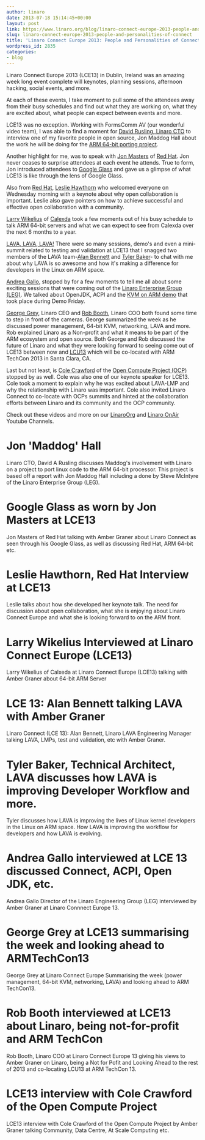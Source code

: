 ```yaml
---
author: linaro
date: 2013-07-18 15:14:45+00:00
layout: post
link: https://www.linaro.org/blog/linaro-connect-europe-2013-people-and-personalities-of-connect/
slug: linaro-connect-europe-2013-people-and-personalities-of-connect
title: 'Linaro Connect Europe 2013: People and Personalities of Connect'
wordpress_id: 2835
categories:
- blog
---
```


Linaro Connect Europe 2013 (LCE13) in Dublin, Ireland was an amazing week long event complete will keynotes, planning sessions, afternoon hacking, social events, and more.

At each of these events, I take moment to pull some of the attendees away from their busy schedules and find out what they are working on, what they are excited about, what people can expect between events and more.

LCE13 was no exception. Working with FormsComm AV (our wonderful video team), I was able to find a moment for [David Rusling, Linaro CTO](https://www.linaro.org/linaro-blog/2013/05/09/its-all-maddogs-fault-proclaims-david-rusling-linaro-cto/) to interview one of my favorite people in open source, Jon Maddog Hall about the work he will be doing for the [ARM 64-bit porting project](http://youtu.be/W7fwu4t5Gtc).

Another highlight for me, was to speak with [Jon Masters](https://plus.google.com/106265217227408958782/posts) of [Red Hat](http://www.redhat.com/). Jon never ceases to surprise attendees at each event he attends. True to form, Jon introduced attendees to [Google Glass](http://www.google.com/glass/start/) and gave us a glimpse of what LCE13 is like through the lens of Google Glass.

Also from [Red Hat](http://www.redhat.com/), [Leslie Hawthorn](https://www.google.com/url?sa=t&rct=j&q=&esrc=s&source=web&cd=1&cad=rja&ved=0CCwQFjAA&url=http%3A%2F%2Fhawthornlandings.org%2F&ei=vQLoUe7kH9Ww4AOimYDoBQ&usg=AFQjCNGR-S4V1kzg4BbKOHea-IQU_5WreQ&sig2=sGKCFVT0t9ChkMW5auaNyw&bvm=bv.49478099,d.dmg) who welcomed everyone on Wednesday morning with a keynote about why open collaboration is important. Leslie also gave pointers on how to achieve successful and effective open collaboration with a community.

[Larry Wikelius](http://silverlining-systems.com//company/management/) of [Calexda](http://silverlining-systems.com//) took a few moments out of his busy schedule to talk ARM 64-bit servers and what we can expect to see from Calexda over the next 6 months to a year.

[LAVA, LAVA, LAVA!](/core/) There were so many sessions, demo's and even a mini-summit related to testing and validation at LCE13 that I snagged two members of the LAVA team-[Alan Bennett](https://www.linaro.org/linux-on-arm/meet-the-team/alan-bennett/) and [Tyler Baker](/about/)- to chat with me about why LAVA is so awesome and how it's making a difference for developers in the Linux on ARM space.

[Andrea Gallo](https://www.linaro.org/linux-on-arm/meet-the-team/andrea-gallo/), stopped by for a few moments to tell me all about some exciting sessions that were coming out of the [Linaro Enterprise Group (LEG)](/groups/leg/). We talked about OpenJDK, ACPI and the [KVM on ARM demo](https://www.linaro.org/news/linaro-connect-europe-2013-lce13-to-host-first-demonstration-of-kvm-on-appliedmicros-arm-64bit-hardware/en/) that took place during Demo Friday.

[George Grey](/about/executive/), Linaro CEO and [Rob Booth](https://www.linaro.org/linux-on-arm/meet-the-team/rob-booth/), Linaro COO both found some time to step in front of the cameras. George summarized the week as he discussed power management, 64-bit KVM, networking, LAVA and more. Rob explained Linaro as a Non-profit and what it means to be part of the ARM ecosystem and open source. Both George and Rob discussed the future of Linaro and what they were looking forward to seeing come out of LCE13 between now and [LCU13](http://connect.linaro.org/lcu13/) which will be co-located with ARM TechCon 2013 in Santa Clara, CA.

Last but not least, is [Cole Crawford](http://www.opencompute.org/2012/11/16/cole-crawford-joins-the-foundation-as-coo/) of the [Open Compute Project (OCP)](http://www.opencompute.org/) stopped by as well. Cole was also one of our keynote speaker for LCE13. Cole took a moment to explain why he was excited about LAVA-LMP and why the relationship with Linaro was important. Cole also invited Linaro Connect to co-locate with OCPs summits and hinted at the collaboration efforts between Linaro and its community and the OCP community.

Check out these videos and more on our [LinaroOrg](http://www.youtube.com/user/LinaroOrg) and [Linaro OnAir](http://www.youtube.com/user/LinaroOnAir) Youtube Channels.

# Jon 'Maddog' Hall

Linaro CTO, David A Rusling discusses Maddog's involvement with Linaro on a project to port linux code to the ARM 64-bit processor. This project is based off a report with Jon Maddog Hall including a done by Steve McIntyre of the Linaro Enterprise Group (LEG).


# Google Glass as worn by Jon Masters at LCE13

Jon Masters of Red Hat talking with Amber Graner about Linaro Connect as seen through his Google Glass, as well as discussing Red Hat, ARM 64-bit etc.


# Leslie Hawthorn, Red Hat Interview at LCE13

Leslie talks about how she developed her keynote talk. The need for discussion about open collaboration, what she is enjoying about Linaro Connect Europe and what she is looking forward to on the ARM front.


# Larry Wikelius Interviewed at Linaro Connect Europe (LCE13)


Larry Wikelius of Calxeda at Linaro Connect Europe (LCE13) talking with Amber Graner about 64-bit ARM Server


# LCE 13: Alan Bennett talking LAVA with Amber Graner

Linaro Connect (LCE 13): Alan Bennett, Linaro LAVA Engineering Manager talking LAVA, LMPs, test and validation, etc with Amber Graner.


# Tyler Baker, Technical Architect, LAVA discusses how LAVA is improving Developer Workflow and more.

Tyler discusses how LAVA is improving the lives of Linux kernel developers in the Linux on ARM space. How LAVA is improving the workflow for developers and how LAVA is evolving.


# Andrea Gallo interviewed at LCE 13 discussed Connect, ACPI, Open JDK, etc.

Andrea Gallo Director of the Linaro Engineering Group (LEG) interviewed by Amber Graner at Linaro Connnect Europe 13.


# George Grey at LCE13 summarising the week and looking ahead to ARMTechCon13



George Grey at Linaro Connect Europe Summarising the week (power management, 64-bit KVM, networking, LAVA) and looking ahead to ARM TechCon13.


# Rob Booth interviewed at LCE13 about Linaro, being not-for-profit and ARM TechCon



Rob Booth, Linaro COO at Linaro Connect Europe 13 giving his views to Amber Graner on Linaro, being a Not for Pofit and Looking Ahead to the rest of 2013 and co-locating LCU13 at ARM TechCon 13.


# LCE13 interview with Cole Crawford of the Open Compute Project


LCE13 interview with Cole Crawford of the Open Compute Project by Amber Graner talking Community, Data Centre, At Scale Computing etc.
